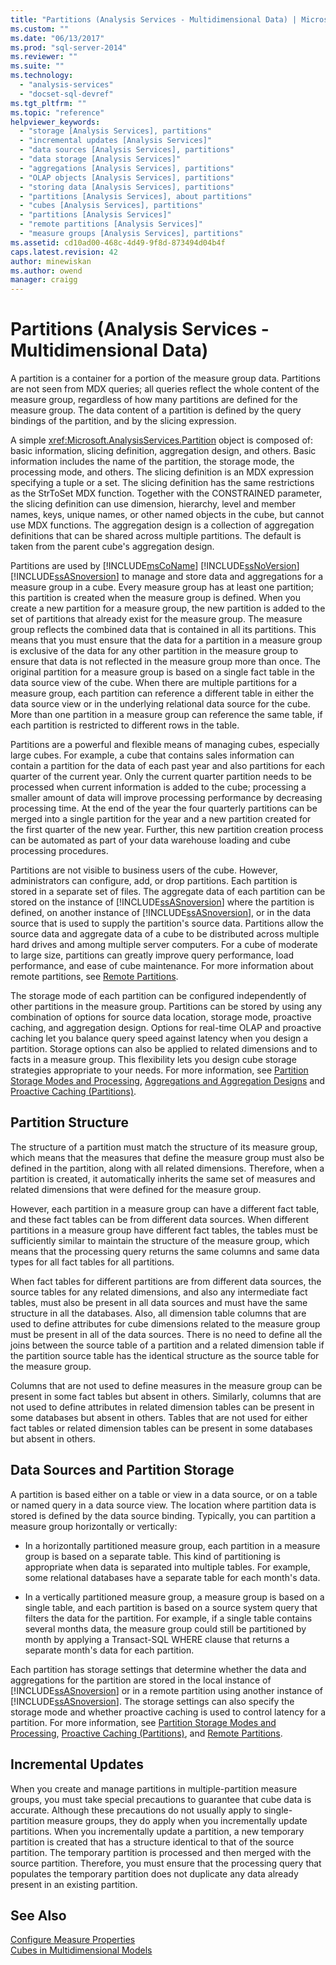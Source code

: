 ```yaml
---
title: "Partitions (Analysis Services - Multidimensional Data) | Microsoft Docs"
ms.custom: ""
ms.date: "06/13/2017"
ms.prod: "sql-server-2014"
ms.reviewer: ""
ms.suite: ""
ms.technology: 
  - "analysis-services"
  - "docset-sql-devref"
ms.tgt_pltfrm: ""
ms.topic: "reference"
helpviewer_keywords: 
  - "storage [Analysis Services], partitions"
  - "incremental updates [Analysis Services]"
  - "data sources [Analysis Services], partitions"
  - "data storage [Analysis Services]"
  - "aggregations [Analysis Services], partitions"
  - "OLAP objects [Analysis Services], partitions"
  - "storing data [Analysis Services], partitions"
  - "partitions [Analysis Services], about partitions"
  - "cubes [Analysis Services], partitions"
  - "partitions [Analysis Services]"
  - "remote partitions [Analysis Services]"
  - "measure groups [Analysis Services], partitions"
ms.assetid: cd10ad00-468c-4d49-9f8d-873494d04b4f
caps.latest.revision: 42
author: minewiskan
ms.author: owend
manager: craigg
---
```

# Partitions (Analysis Services - Multidimensional Data)
  A partition is a container for a portion of the measure group data. Partitions are not seen from MDX queries; all queries reflect the whole content of the measure group, regardless of how many partitions are defined for the measure group. The data content of a partition is defined by the query bindings of the partition, and by the slicing expression.  
  
 A simple <xref:Microsoft.AnalysisServices.Partition> object is composed of: basic information, slicing definition, aggregation design, and others. Basic information includes the name of the partition, the storage mode, the processing mode, and others. The slicing definition is an MDX expression specifying a tuple or a set. The slicing definition has the same restrictions as the StrToSet MDX function. Together with the CONSTRAINED parameter, the slicing definition can use dimension, hierarchy, level and member names, keys, unique names, or other named objects in the cube, but cannot use MDX functions. The aggregation design is a collection of aggregation definitions that can be shared across multiple partitions. The default is taken from the parent cube's aggregation design.  
  
 Partitions are used by [!INCLUDE[msCoName](../../includes/msconame-md.md)] [!INCLUDE[ssNoVersion](../../includes/ssnoversion-md.md)] [!INCLUDE[ssASnoversion](../../includes/ssasnoversion-md.md)] to manage and store data and aggregations for a measure group in a cube. Every measure group has at least one partition; this partition is created when the measure group is defined. When you create a new partition for a measure group, the new partition is added to the set of partitions that already exist for the measure group. The measure group reflects the combined data that is contained in all its partitions. This means that you must ensure that the data for a partition in a measure group is exclusive of the data for any other partition in the measure group to ensure that data is not reflected in the measure group more than once. The original partition for a measure group is based on a single fact table in the data source view of the cube. When there are multiple partitions for a measure group, each partition can reference a different table in either the data source view or in the underlying relational data source for the cube. More than one partition in a measure group can reference the same table, if each partition is restricted to different rows in the table.  
  
 Partitions are a powerful and flexible means of managing cubes, especially large cubes. For example, a cube that contains sales information can contain a partition for the data of each past year and also partitions for each quarter of the current year. Only the current quarter partition needs to be processed when current information is added to the cube; processing a smaller amount of data will improve processing performance by decreasing processing time. At the end of the year the four quarterly partitions can be merged into a single partition for the year and a new partition created for the first quarter of the new year. Further, this new partition creation process can be automated as part of your data warehouse loading and cube processing procedures.  
  
 Partitions are not visible to business users of the cube. However, administrators can configure, add, or drop partitions. Each partition is stored in a separate set of files. The aggregate data of each partition can be stored on the instance of [!INCLUDE[ssASnoversion](../../includes/ssasnoversion-md.md)] where the partition is defined, on another instance of [!INCLUDE[ssASnoversion](../../includes/ssasnoversion-md.md)], or in the data source that is used to supply the partition's source data. Partitions allow the source data and aggregate data of a cube to be distributed across multiple hard drives and among multiple server computers. For a cube of moderate to large size, partitions can greatly improve query performance, load performance, and ease of cube maintenance. For more information about remote partitions, see [Remote Partitions](partitions-remote-partitions.md).  
  
 The storage mode of each partition can be configured independently of other partitions in the measure group. Partitions can be stored by using any combination of options for source data location, storage mode, proactive caching, and aggregation design. Options for real-time OLAP and proactive caching let you balance query speed against latency when you design a partition. Storage options can also be applied to related dimensions and to facts in a measure group. This flexibility lets you design cube storage strategies appropriate to your needs. For more information, see [Partition Storage Modes and Processing](partitions-partition-storage-modes-and-processing.md), [Aggregations and Aggregation Designs](aggregations-and-aggregation-designs.md) and [Proactive Caching &#40;Partitions&#41;](partitions-proactive-caching.md).  
  
## Partition Structure  
 The structure of a partition must match the structure of its measure group, which means that the measures that define the measure group must also be defined in the partition, along with all related dimensions. Therefore, when a partition is created, it automatically inherits the same set of measures and related dimensions that were defined for the measure group.  
  
 However, each partition in a measure group can have a different fact table, and these fact tables can be from different data sources. When different partitions in a measure group have different fact tables, the tables must be sufficiently similar to maintain the structure of the measure group, which means that the processing query returns the same columns and same data types for all fact tables for all partitions.  
  
 When fact tables for different partitions are from different data sources, the source tables for any related dimensions, and also any intermediate fact tables, must also be present in all data sources and must have the same structure in all the databases. Also, all dimension table columns that are used to define attributes for cube dimensions related to the measure group must be present in all of the data sources. There is no need to define all the joins between the source table of a partition and a related dimension table if the partition source table has the identical structure as the source table for the measure group.  
  
 Columns that are not used to define measures in the measure group can be present in some fact tables but absent in others. Similarly, columns that are not used to define attributes in related dimension tables can be present in some databases but absent in others. Tables that are not used for either fact tables or related dimension tables can be present in some databases but absent in others.  
  
## Data Sources and Partition Storage  
 A partition is based either on a table or view in a data source, or on a table or named query in a data source view. The location where partition data is stored is defined by the data source binding. Typically, you can partition a measure group horizontally or vertically:  
  
-   In a horizontally partitioned measure group, each partition in a measure group is based on a separate table. This kind of partitioning is appropriate when data is separated into multiple tables. For example, some relational databases have a separate table for each month's data.  
  
-   In a vertically partitioned measure group, a measure group is based on a single table, and each partition is based on a source system query that filters the data for the partition. For example, if a single table contains several months data, the measure group could still be partitioned by month by applying a Transact-SQL WHERE clause that returns a separate month's data for each partition.  
  
 Each partition has storage settings that determine whether the data and aggregations for the partition are stored in the local instance of [!INCLUDE[ssASnoversion](../../includes/ssasnoversion-md.md)] or in a remote partition using another instance of [!INCLUDE[ssASnoversion](../../includes/ssasnoversion-md.md)]. The storage settings can also specify the storage mode and whether proactive caching is used to control latency for a partition. For more information, see [Partition Storage Modes and Processing](partitions-partition-storage-modes-and-processing.md), [Proactive Caching &#40;Partitions&#41;](partitions-proactive-caching.md), and [Remote Partitions](partitions-remote-partitions.md).  
  
## Incremental Updates  
 When you create and manage partitions in multiple-partition measure groups, you must take special precautions to guarantee that cube data is accurate. Although these precautions do not usually apply to single-partition measure groups, they do apply when you incrementally update partitions. When you incrementally update a partition, a new temporary partition is created that has a structure identical to that of the source partition. The temporary partition is processed and then merged with the source partition. Therefore, you must ensure that the processing query that populates the temporary partition does not duplicate any data already present in an existing partition.  
  
## See Also  
 [Configure Measure Properties](../multidimensional-models/configure-measure-properties.md)   
 [Cubes in Multidimensional Models](../multidimensional-models/cubes-in-multidimensional-models.md)  
  
  

